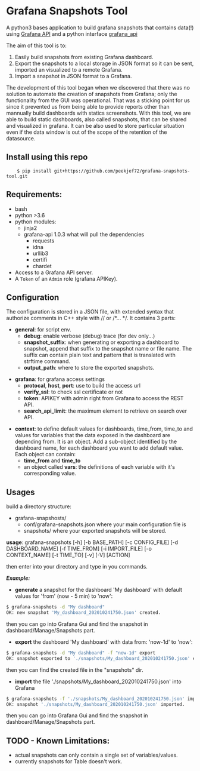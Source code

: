 # Grafana Snapshots Tool

A python3 bases application to build grafana snapshots that contains data(!) using [Grafana API](https://grafana.com/docs/grafana/latest/http_api/) and a python interface [grafana_api](https://github.com/m0nhawk/grafana_api)

The aim of this tool is to:
1. Easily build snapshots from existing Grafana dashboard.
2. Export the snapshots to a local storage in JSON format so it can be sent, imported an visualized to a remote Grafana.
3. Import a snapshot in JSON format to a Grafana.

The development of this tool began when we discovered that there was no solution to automate the creation of snapshots from Grafana; only the functionality from the GUI was operational.
That was a sticking point for us since it prevented us from being able to provide reports other than mannually build dashboards with statics screenshots.
With this tool, we are able to build static dashboards, also called snapshots, that can be shared and visualized in grafana.
It can be also used to store particular situation even if the data window is out of the scope of the retention of the datasource.

## Install using this repo

```
    $ pip install git+https://github.com/peekjef72/grafana-snapshots-tool.git
```

## Requirements:
* bash
* python >3.6
* python modules:
  - jinja2
  - grafana-api 1.0.3 what will pull the dependencies
    - requests
    - idna
    - urllib3
    - certifi
    - chardet
* Access to a Grafana API server.
* A `Token` of an `Admin` role (grafana APIKey).

## Configuration
The configuration is stored in a JSON file, with extended syntax that authorize comments in C++ style with // or /*... */.
It contains 3 parts:
* **general**: for script env.
	* **debug**: enable verbose (debug) trace (for dev only...)
	* **snapshot_suffix**: when generating or exporting a dashboard to snapshot, append that suffix to the snapshot name or file name. The suffix can contain plain text and pattern that is translated with strftime command.
	* **output_path**: where to store the exported snapshots.
- **grafana**: for grafana access settings
	* **protocal**, **host**, **port**: use to build the access url
	* **verify_ssl**: to check ssl certificate or not
	* **token**: APIKEY with admin right from Grafana to access the REST API.
	* **search_api_limit**: the maximum element to retrieve on search over API.
* **context**: to define default values for dashboards, time_from, time_to and values for variables that the data exposed in the dashboard are depending from. It is an object. Add a sub-object identified by the dashboard name, for each dashboard you want to add default value.
	Each object can contain:
	* **time_from** and **time_to**
	* an object called **vars**: the definitions of each variable with it's corresponding value.

## Usages
build a directory structure:
- grafana-snapshosts/
	- conf/grafana-snapshots.json
	where your main configuration file is
	- snapshots/
	where your exported snapshots will be stored.

**usage**: grafana-snapshots [-h] [-b BASE_PATH] [-c CONFIG_FILE]
                         [-d DASHBOARD_NAME] [-f TIME_FROM] [-i IMPORT_FILE]
                         [-o CONTEXT_NAME] [-t TIME_TO] [-v] [-V]
                         [ACTION]

then enter into your directory and type in you commands.

***Example:***

* **generate** a snapshot for the dashboard 'My dashboard' with default values for 'from' (now - 5 min) to 'now':

```bash
$ grafana-snapshots -d "My dashboard"
OK: new snapshot 'My_dashboard_202010241750.json' created.
```
then you can go into Grafana Gui and find the snapshot in dashboard/Manage/Snapshots part.

* **export** the dashboard 'My dashboard' with data from: 'now-1d' to 'now':

```bash
$ grafana-snapshots -d "My dashboard" -f "now-1d" export
OK: snapshot exported to './snapshots/My_dashboard_202010241750.json' exported.
```
then you can find the created file in the "snapshots" dir.

* **import** the file './snapshots/My_dashboard_202010241750.json' into Grafana

```bash
$ grafana-snapshots -f './snapshots/My_dashboard_202010241750.json' import
OK: snapshot './snapshots/My_dashboard_202010241750.json' imported.
```
then you can go into Grafana Gui and find the snapshot in dashboard/Manage/Snapshots part.

## TODO - Known Limitations:

* actual snapshots can only contain a single set of variables/values.
* currently snapshots for Table doesn't work.


